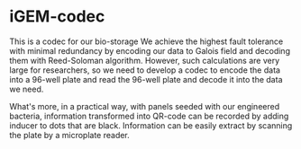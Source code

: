 # iGEM-codec
This is a codec for our bio-storage
We achieve the highest fault tolerance with minimal redundancy by encoding our data to Galois field and decoding them with Reed-Soloman algorithm. However, such calculations are very large for researchers, so we need to develop a codec to encode the data into a 96-well plate and read the 96-well plate and decode it into the data we need.

What's more, in a practical way, with panels seeded with our engineered bacteria, information transformed into QR-code can be recorded by adding inducer to dots that are black. Information can be easily extract by scanning the plate by a microplate reader. 
